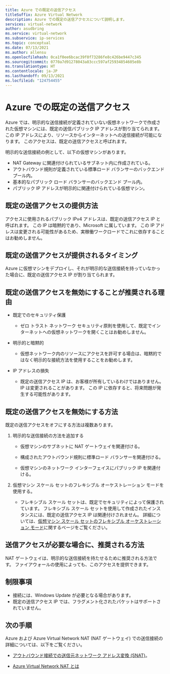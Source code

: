 ```yaml
---
title: Azure での既定の送信アクセス
titleSuffix: Azure Virtual Network
description: Azure での既定の送信アクセスについて説明します。
services: virtual-network
author: asudbring
ms.service: virtual-network
ms.subservice: ip-services
ms.topic: conceptual
ms.date: 07/13/2021
ms.author: allensu
ms.openlocfilehash: 0ca1f0ee6bcac39f0f73286fe8c426be9447c345
ms.sourcegitcommit: 0770a7d91278043a83ccc597af25934854605e8b
ms.translationtype: HT
ms.contentlocale: ja-JP
ms.lasthandoff: 09/13/2021
ms.locfileid: "124754455"
---
```

# <a name="default-outbound-access-in-azure"></a>Azure での既定の送信アクセス

Azure では、明示的な送信接続が定義されていない仮想ネットワークで作成された仮想マシンには、既定の送信パブリック IP アドレスが割り当てられます。 この IP アドレスにより、リソースからインターネットへの送信接続が可能になります。 このアクセスは、既定の送信アクセスと呼ばれます。 

明示的な送信接続の例として、以下の仮想マシンがあります。

* NAT Gateway に関連付けられているサブネット内に作成されている。
* アウトバウンド規則が定義されている標準ロード バランサーのバックエンド プール内。
* 基本的なパブリック ロード バランサーのバックエンド プール内。
* パブリック IP アドレスが明示的に関連付けられている仮想マシン。

## <a name="how-is-default-outbound-access-provided"></a>既定の送信アクセスの提供方法

アクセスに使用されるパブリック IPv4 アドレスは、既定の送信アクセス IP と呼ばれます。 この IP は暗黙的であり、Microsoft に属しています。 この IP アドレスは変更される可能性があるため、実稼働ワークロードでこれに依存することはお勧めしません。

## <a name="when-is-default-outbound-access-provided"></a>既定の送信アクセスが提供されるタイミング

Azure に仮想マシンをデプロイし、それが明示的な送信接続を持っていなかった場合に、既定の送信アクセス IP が割り当てられます。
## <a name="why-is-disabling-default-outbound-access-recommended"></a>既定の送信アクセスを無効にすることが推奨される理由

* 既定でのセキュリティ保護
    
    * ゼロ トラスト ネットワーク セキュリティ原則を使用して、既定でインターネットへの仮想ネットワークを開くことはお勧めしません。

* 明示的と暗黙的

    * 仮想ネットワーク内のリソースにアクセスを許可する場合は、暗黙的ではなく明示的な接続方法を使用することをお勧めします。

* IP アドレスの損失

    * 既定の送信アクセス IP は、お客様が所有しているわけではありません。 IP は変更されることがあります。  この IP に依存すると、将来問題が発生する可能性があります。

## <a name="how-can-i-disable-default-outbound-access"></a>既定の送信アクセスを無効にする方法

既定の送信アクセスをオフにする方法は複数あります。

1.  明示的な送信接続の方法を追加する

    * 仮想マシンのサブネットに NAT ゲートウェイを関連付ける。

    * 構成されたアウトバウンド規則に標準ロード バランサーを関連付ける。

    * 仮想マシンのネットワーク インターフェイスにパブリック IP を関連付ける。

2.  仮想マシン スケール セットのフレキシブル オーケストレーション モードを使用する。

    * フレキシブル スケール セットは、既定でセキュリティによって保護されています。 フレキシブル スケール セットを使用して作成されたインスタンスには、既定の送信アクセス IP は関連付けされません。 詳細については、[仮想マシン スケール セットのフレキシブル オーケストレーション モード](../virtual-machines/flexible-virtual-machine-scale-sets.md)に関するページをご覧ください。

## <a name="if-i-need-outbound-access-what-is-the-recommended-way"></a>送信アクセスが必要な場合に、推奨される方法

NAT ゲートウェイは、明示的な送信接続を持たせるために推奨される方法です。 ファイアウォールの使用によっても、このアクセスを提供できます。

## <a name="limitations"></a>制限事項

* 接続には、Windows Update が必要となる場合があります。
* 既定の送信アクセス IP では、フラグメント化されたパケットはサポートされていません。 

## <a name="next-steps"></a>次の手順

Azure および Azure Virtual Network NAT (NAT ゲートウェイ) での送信接続の詳細については、以下をご覧ください。

* [アウトバウンド接続での送信元ネットワーク アドレス変換 (SNAT)](../load-balancer/load-balancer-outbound-connections.md)。

* [Azure Virtual Network NAT とは](./nat-gateway/nat-overview.md)